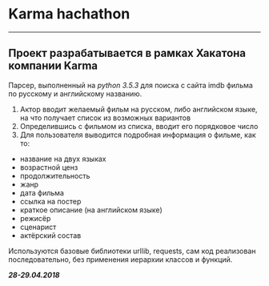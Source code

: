 # Karma hachathon

-----------------------

Проект разрабатывается в рамках Хакатона компании Karma
-----------------------

Парсер, выполненный на *python 3.5.3* для поиска с сайта imdb фильма по русскому и английскому названию.

1. Актор вводит желаемый фильм на русском, либо английском языке, на что получает список из возможных вариантов 
2. Определившись с фильмом из списка, вводит его порядковое число
3. Для пользователя выводится подробная информация о фильме, как то: 
  * название на двух языках 
  * возрастной ценз
  * продолжительность
  * жанр
  * дата фильма
  * ссылка на постер
  * краткое описание (на английском языке)
  * режисёр
  * сценарист
  * актёрский состав

Используются базовые библиотеки urllib, requests, сам код реализован последовательно, без применения иерархии классов и функций.


***28-29.04.2018***
